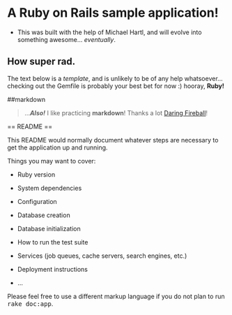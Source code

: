 # A Ruby on Rails sample application!
+ This was built with the help of Michael Hartl, and will evolve into something awesome... *eventually*.

How super rad.
--------------


The text below is a _template_, and is unlikely to be of any help whatsoever... checking out the Gemfile is probably your best bet for now :) hooray, __Ruby!__

##markdown

>...___Also!___ I like practicing __markdown__! Thanks a lot [Daring Fireball](https://daringfireball.net/projects/markdown/basics)!

== README ==

This README would normally document whatever steps are necessary to get the
application up and running.

Things you may want to cover:

* Ruby version

+ System dependencies

- Configuration

* Database creation

* Database initialization

* How to run the test suite

* Services (job queues, cache servers, search engines, etc.)

* Deployment instructions

* ...


Please feel free to use a different markup language if you do not plan to run
<tt>rake doc:app</tt>.
